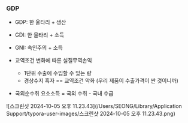 ### GDP



* GDP: 한 울타리 + 생산
* GDI: 한 울타리 + 소득
* GNI: 속인주의 + 소득



* 교역조건 변화에 따른 실질무역손익
  * 1단위 수출에 수입할 수 있는 량
  * 경상수지 흑자 == 교역조건 악화 (우리 제품이 수출가격이 싼 것이니까)
* 국외순수취 요소소득 = 국외 수취 - 국내 수급



![스크린샷 2024-10-05 오후 11.23.43](/Users/SEONG/Library/Application Support/typora-user-images/스크린샷 2024-10-05 오후 11.23.43.png)